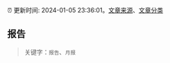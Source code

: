 :alarm_clock: 更新时间: 2024-01-05 23:36:01。[文章来源](/README.md)、[文章分类](/TAGS.md)

## 报告


> 关键字：`报告`、`月报`




